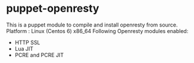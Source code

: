 # puppet-openresty
This is a puppet module to compile and install openresty from source.
Platform : Linux (Centos 6) x86_64
Following Openresty modules enabled:
- HTTP SSL
- Lua JIT
- PCRE and PCRE JIT

